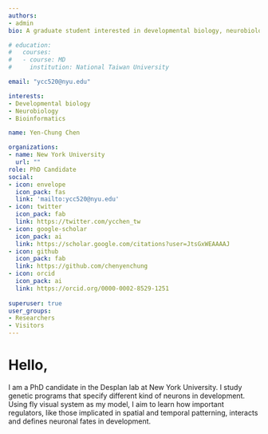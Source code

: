 ```yaml
---
authors:
- admin
bio: A graduate student interested in developmental biology, neurobiology and bioinformatics.

# education:
#   courses:
#   - course: MD
#     institution: National Taiwan University

email: "ycc520@nyu.edu"

interests:
- Developmental biology
- Neurobiology
- Bioinformatics

name: Yen-Chung Chen

organizations:
- name: New York University
  url: ""
role: PhD Candidate
social:
- icon: envelope
  icon_pack: fas
  link: 'mailto:ycc520@nyu.edu'
- icon: twitter
  icon_pack: fab
  link: https://twitter.com/ycchen_tw
- icon: google-scholar
  icon_pack: ai
  link: https://scholar.google.com/citations?user=JtsGxWEAAAAJ
- icon: github
  icon_pack: fab
  link: https://github.com/chenyenchung
- icon: orcid
  icon_pack: ai
  link: https://orcid.org/0000-0002-8529-1251
  
superuser: true
user_groups:
- Researchers
- Visitors
---
```


# Hello,
I am a PhD candidate in the Desplan lab at New York University. I study genetic 
programs that specify different kind of neurons in development. Using fly visual 
system as my model, I aim to learn how important regulators, like those implicated 
in spatial and temporal patterning, interacts and defines neuronal fates in development.
